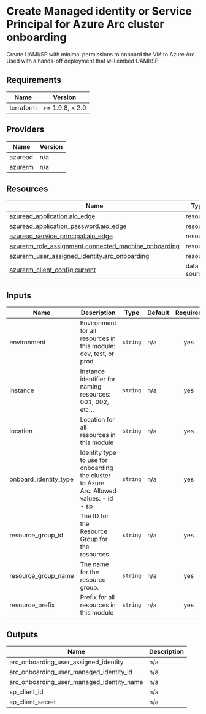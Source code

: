 <!-- BEGIN_TF_DOCS -->
<!-- markdown-table-prettify-ignore-start -->
# Create Managed identity or Service Principal for Azure Arc cluster onboarding

Create UAMI/SP with minimal permissions to onboard the VM to Azure Arc.
Used with a hands-off deployment that will embed UAMI/SP

## Requirements

| Name | Version |
|------|---------|
| terraform | >= 1.9.8, < 2.0 |

## Providers

| Name | Version |
|------|---------|
| azuread | n/a |
| azurerm | n/a |

## Resources

| Name | Type |
|------|------|
| [azuread_application.aio_edge](https://registry.terraform.io/providers/hashicorp/azuread/latest/docs/resources/application) | resource |
| [azuread_application_password.aio_edge](https://registry.terraform.io/providers/hashicorp/azuread/latest/docs/resources/application_password) | resource |
| [azuread_service_principal.aio_edge](https://registry.terraform.io/providers/hashicorp/azuread/latest/docs/resources/service_principal) | resource |
| [azurerm_role_assignment.connected_machine_onboarding](https://registry.terraform.io/providers/hashicorp/azurerm/latest/docs/resources/role_assignment) | resource |
| [azurerm_user_assigned_identity.arc_onboarding](https://registry.terraform.io/providers/hashicorp/azurerm/latest/docs/resources/user_assigned_identity) | resource |
| [azurerm_client_config.current](https://registry.terraform.io/providers/hashicorp/azurerm/latest/docs/data-sources/client_config) | data source |

## Inputs

| Name | Description | Type | Default | Required |
|------|-------------|------|---------|:--------:|
| environment | Environment for all resources in this module: dev, test, or prod | `string` | n/a | yes |
| instance | Instance identifier for naming resources: 001, 002, etc... | `string` | n/a | yes |
| location | Location for all resources in this module | `string` | n/a | yes |
| onboard\_identity\_type | Identity type to use for onboarding the cluster to Azure Arc.  Allowed values:  - id - sp | `string` | n/a | yes |
| resource\_group\_id | The ID for the Resource Group for the resources. | `string` | n/a | yes |
| resource\_group\_name | The name for the resource group. | `string` | n/a | yes |
| resource\_prefix | Prefix for all resources in this module | `string` | n/a | yes |

## Outputs

| Name | Description |
|------|-------------|
| arc\_onboarding\_user\_assigned\_identity | n/a |
| arc\_onboarding\_user\_managed\_identity\_id | n/a |
| arc\_onboarding\_user\_managed\_identity\_name | n/a |
| sp\_client\_id | n/a |
| sp\_client\_secret | n/a |
<!-- markdown-table-prettify-ignore-end -->
<!-- END_TF_DOCS -->
